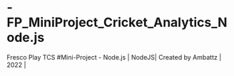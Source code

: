 # -FP_MiniProject_Cricket_Analytics_Node.js
Fresco Play TCS #Mini-Project - Node.js | NodeJS| Created by Ambattz | 2022 |
